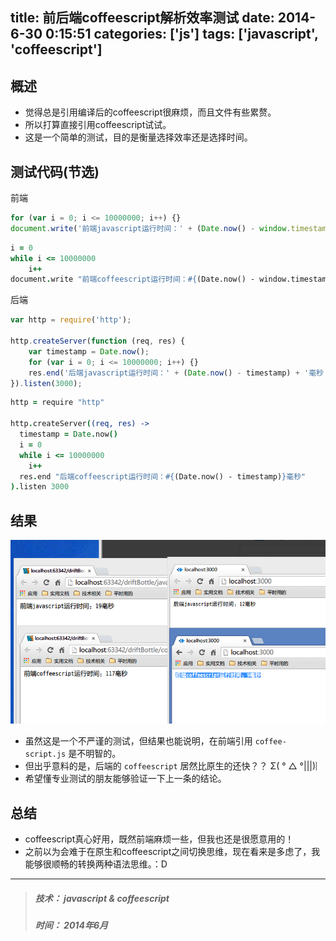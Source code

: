 title: 前后端coffeescript解析效率测试
date: 2014-6-30 0:15:51
categories: ['js']
tags: ['javascript', 'coffeescript']
---
## 概述
* 觉得总是引用编译后的coffeescript很麻烦，而且文件有些累赘。
* 所以打算直接引用coffeescript试试。
* 这是一个简单的测试，目的是衡量选择效率还是选择时间。


## 测试代码(节选)

前端
``` javascript
for (var i = 0; i <= 10000000; i++) {}
document.write('前端javascript运行时间：' + (Date.now() - window.timestamp) + '毫秒');
```

``` coffeescript
i = 0
while i <= 10000000
    i++
document.write "前端coffeescript运行时间：#{(Date.now() - window.timestamp)}毫秒"
```

<!-- more -->

后端
``` javascript
var http = require('http');

http.createServer(function (req, res) {
    var timestamp = Date.now();
    for (var i = 0; i <= 10000000; i++) {}
    res.end('后端javascript运行时间：' + (Date.now() - timestamp) + '毫秒');
}).listen(3000);
```

``` coffeescript
http = require "http"

http.createServer((req, res) ->
  timestamp = Date.now()
  i = 0
  while i <= 10000000
    i++
  res.end "后端coffeescript运行时间：#{(Date.now() - timestamp)}毫秒"
).listen 3000
```

## 结果
![](/images/nodejs-blog-refactor-coffeescript-report.png)

* 虽然这是一个不严谨的测试，但结果也能说明，在前端引用 `coffee-script.js` 是不明智的。
* 但出乎意料的是，后端的 `coffeescript` 居然比原生的还快？？ Σ( ° △ °|||)︴
* 希望懂专业测试的朋友能够验证一下上一条的结论。

## 总结
* coffeescript真心好用，既然前端麻烦一些，但我也还是很愿意用的！
* 之前以为会难于在原生和coffeescript之间切换思维，现在看来是多虑了，我能够很顺畅的转换两种语法思维。：D


---
> ##### 技术： javascript & coffeescript
> ##### 时间： 2014年6月

